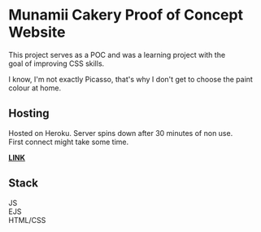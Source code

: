 # Munamii Cakery Proof of Concept Website

This project serves as a POC and was a learning project with the  
goal of improving CSS skills.

I know, I'm not exactly Picasso, that's why I don't get to choose the paint colour at home.

## Hosting

Hosted on Heroku. Server spins down after 30 minutes of non use.  
First connect might take some time.

**[LINK](https://munamii.herokuapp.com/)**

## Stack

JS  
EJS  
HTML/CSS
